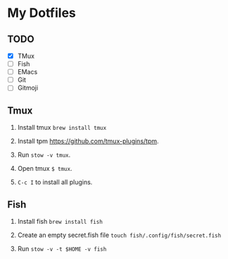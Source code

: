 # My Dotfiles

## TODO

- [x] TMux
- [ ] Fish
- [ ] EMacs
- [ ] Git
- [ ] Gitmoji

## Tmux

1. Install tmux `brew install tmux`

1. Install tpm https://github.com/tmux-plugins/tpm.

1. Run `stow -v tmux`.

1. Open tmux `$ tmux`.

1. `C-c I` to install all plugins.

## Fish

1. Install fish `brew install fish`

1. Create an empty secret.fish file `touch fish/.config/fish/secret.fish`

1. Run `stow -v -t $HOME -v fish`
